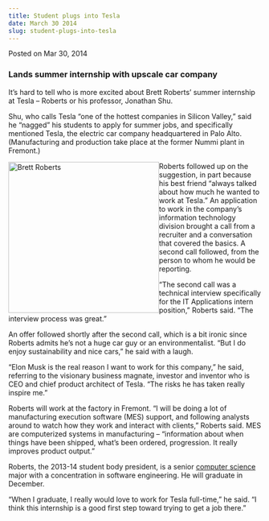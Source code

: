 ```yaml
---
title: Student plugs into Tesla
date: March 30 2014
slug: student-plugs-into-tesla
---
```





<span class="date">Posted on Mar 30, 2014    </span>
<h3>Lands summer internship with upscale car company</h3>
<p>It&#x2019;s hard to tell who is more excited about Brett Roberts&#x2019;
summer internship at Tesla &#x2013; Roberts or his professor, Jonathan
Shu.</p>
<p>Shu, who calls Tesla &#x201C;one of the hottest companies in Silicon
Valley,&#x201D; said he &#x201C;nagged&#x201D; his students to apply for summer jobs,
and specifically mentioned Tesla, the electric car company
headquartered in Palo Alto. (Manufacturing and production take
place at the former Nummi plant in Fremont.)</p>
<p><img alt="Brett Roberts" src="http://news.csumb.edu/sites/default/files/65/attachments/news/images/brett_roberts_0.jpg" style="float:left; width:300px; height:300px">Roberts followed up
on the suggestion, in part because his best friend &#x201C;always talked
about how much he wanted to work at Tesla.&#x201D; An application to work
in the company&#x2019;s information technology division brought a call
from a recruiter and a conversation that covered the basics. A
second call followed, from the person to whom he would be
reporting.</img></p>
<p>&#x201C;The second call was a technical interview specifically for the
IT Applications intern position,&#x201D; Roberts said. &#x201C;The interview
process was great.&#x201D;</p>
<p>An offer followed shortly after the second call, which is a bit
ironic since Roberts admits he&#x2019;s not a huge car guy or an
environmentalist. &#x201C;But I do enjoy sustainability and nice cars,&#x201D; he
said with a laugh.</p>
<p>&#x201C;Elon Musk is the real reason I want to work for this company,&#x201D;
he said, referring to the visionary business magnate, investor and
inventor who is CEO and chief product architect of Tesla. &#x201C;The
risks he has taken really inspire me.&#x201D;</p>
<p>Roberts will work at the factory in Fremont. &#x201C;I will be doing a
lot of manufacturing execution software (MES) support, and
following analysts around to watch how they work and interact with
clients,&#x201D; Roberts said. MES are computerized systems in
manufacturing &#x2013; &#x201C;information about when things have been shipped,
what&#x2019;s been ordered, progression. It really improves product
output.&#x201D;</p>
<p>Roberts, the 2013-14 student body president, is a senior
<a href="http://itcd.csumb.edu/bs-computer-science-information-technology?utm_source=redirect&amp;utm_medium=marketing&amp;utm_campaign=redirect" rel="nofollow">computer science</a> major with a concentration in
software engineering. He will graduate in December.</p>
<p>&#x201C;When I graduate, I really would love to work for Tesla
full-time,&#x201D; he said. &#x201C;I think this internship is a good first step
toward trying to get a job there.&#x201D;</p>





